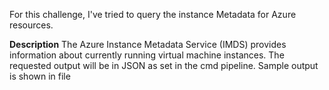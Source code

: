 For this challenge, I've tried to query the instance Metadata for Azure resources.

**Description**
The Azure Instance Metadata Service (IMDS) provides information about currently running virtual machine instances. The requested output will be in JSON as set in the cmd pipeline. Sample output is shown in file


